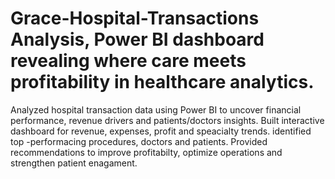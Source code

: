 # Grace-Hospital-Transactions Analysis, Power BI dashboard revealing where care meets profitability in healthcare analytics.
Analyzed hospital transaction data using Power BI to uncover financial  performance, revenue drivers and patients/doctors insights. 
Built interactive dashboard for revenue, expenses, profit and speacialty trends.
identified top -performacing procedures, doctors and patients.
Provided recommendations to improve profitabilty, optimize operations and strengthen patient enagament.
